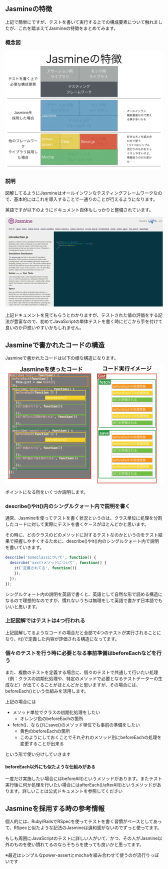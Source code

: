 ## Jasmineの特徴

上記で簡単にですが、テストを書いて実行する上での構成要素について触れましたが、これを踏まえてJasmineの特徴をまとめてみます。

### 概念図

![stepupjavascripttestingframework 002](../images/StepUpJavaScriptTestingFramework.002.png)

### 説明

図解してるようにJasmineはオールインワンなテスティングフレームワークなので、基本的にはこれを導入することで一通りのことが行えるようになります。

英語ですが以下のようにドキュメント自体もしっかりと整備されています。

![Jasmine公式ドキュメントのキャプチャ](../images/introduction_jasmine.png)

上記ドキュメントを見てもらうとわかりますが、テストされた値の評価をする記法が豊富なので、初めてJavaScriptの単体テストを書く時にどこから手を付けて良いのか戸惑いやすいかもしれません。

## Jasmineで書かれたコードの構造

Jasmineで書かれたコードは以下の様な構造になります。

![Jasmineで書かれたコードの構造の図解](../images/explain_jasmine_code.png)

ポイントになる所をいくつか説明します。

### describe()やit()内のシングルクォート内で説明を書く

通常、Jasmineを使ってテストを書く状況というのは、クラス単位に処理を分割したコードに対して実際にテストを書くケースがほとんどかと思います。

その時に、どのクラスのどのメソッドに対するテストなのかというのをテスト結果で把握しやすくするために、describe()やit()内のシングルクォート内で説明を書いていきます。

```javascript
describe('SomeClassについて', function() {
  describe('xxx()メソッドについて', function() {
    it('定義されてる', function(){
    });
  });
});
```

シングルクォート内の説明を英語で書くと、英語として自然な形で読める構造になるので理想的なのですが、慣れないうちは無理をして英語で書かず日本語でもいいと思います。


### 上記図解ではテストは4つ行われる

上記図解してるようなコードの場合だと全部で4つのテストが実行されることになり、it()で定義した内容が評価される構造になってます。

### 個々のテストを行う時に必要となる事前準備はbeforeEachなどを行う

また、複数のテストを定義する場合に、個々のテストで共通して行いたい処理（例：クラスの初期化処理や、特定のメソッドで必要となるテストデーターの生成など）が出てくることがほとんどかと思いますが、その場合には、beforeEach()という仕組みを活用します。

上記の場合には

- メソッド単位でクラスの初期化処理をしたい
  - オレンジ色のbeforeEachの箇所
- fetch()、ならびにsave()のメソッド単位でも事前の準備をしたい
  - 黄色のbeforeEachの箇所
  - このようにしておくことでそれぞれのメソッド別にbeforeEachの処理を変更することが出来る
  
という形で使い分けしていきます

#### beforeEach以外にも似たような仕組みがある

一度だけ実施したい場合にはbeforeAll()というメソッドがあります。またテスト実行後に何か処理を行いたい場合にはafterEach()/afterAll()というメソッドがあります。詳しいことは公式ドキュメントを参照してください


## Jasmineを採用する時の参考情報

個人的には、Ruby/RailsでRSpecを使ってテストを書く習慣がベースとしてあって、RSpecと似たような記法のJasmineは違和感がないのでずっと使ってます。

もしも周囲にJavaScriptのテストに詳しい人がいて、かつ、その人がJasmine以外のものを使い慣れてるのならそちらを使っても良いかと思ってます。

※最近はシンプルなpower-assertとmochaを組み合わせて使うのが流行りっぽいです
